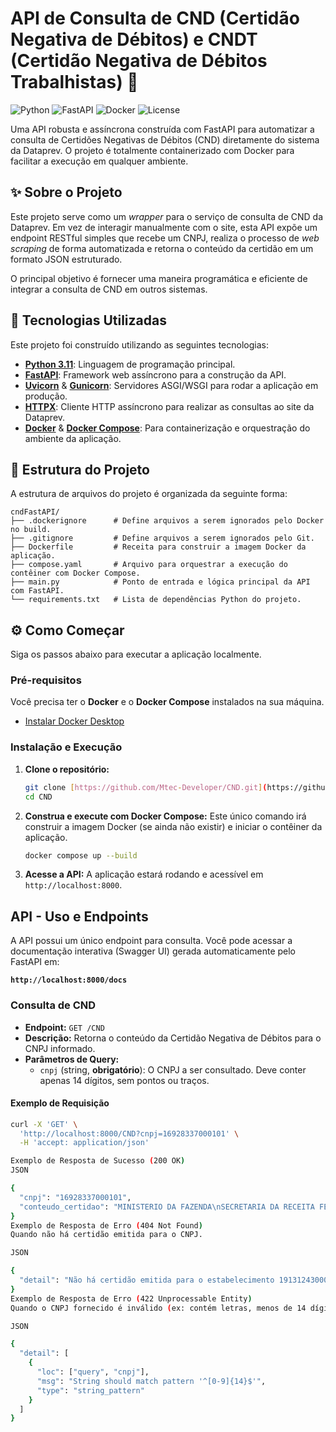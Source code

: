 # API de Consulta de CND (Certidão Negativa de Débitos) e CNDT (Certidão Negativa de Débitos Trabalhistas) 📜

![Python](https://img.shields.io/badge/Python-3.11-blue.svg)
![FastAPI](https://img.shields.io/badge/FastAPI-0.116.1-green.svg)
![Docker](https://img.shields.io/badge/Docker-Ready-blue)
![License](https://img.shields.io/badge/License-MIT-green.svg)

Uma API robusta e assíncrona construída com FastAPI para automatizar a consulta de Certidões Negativas de Débitos (CND) diretamente do sistema da Dataprev. O projeto é totalmente containerizado com Docker para facilitar a execução em qualquer ambiente.

## ✨ Sobre o Projeto

Este projeto serve como um *wrapper* para o serviço de consulta de CND da Dataprev. Em vez de interagir manualmente com o site, esta API expõe um endpoint RESTful simples que recebe um CNPJ, realiza o processo de *web scraping* de forma automatizada e retorna o conteúdo da certidão em um formato JSON estruturado.

O principal objetivo é fornecer uma maneira programática e eficiente de integrar a consulta de CND em outros sistemas.

## 🚀 Tecnologias Utilizadas

Este projeto foi construído utilizando as seguintes tecnologias:

* **[Python 3.11](https://www.python.org/)**: Linguagem de programação principal.
* **[FastAPI](https://fastapi.tiangolo.com/)**: Framework web assíncrono para a construção da API.
* **[Uvicorn](https://www.uvicorn.org/)** & **[Gunicorn](https://gunicorn.org/)**: Servidores ASGI/WSGI para rodar a aplicação em produção.
* **[HTTPX](https://www.python-httpx.org/)**: Cliente HTTP assíncrono para realizar as consultas ao site da Dataprev.
* **[Docker](https://www.docker.com/)** & **[Docker Compose](https://docs.docker.com/compose/)**: Para containerização e orquestração do ambiente da aplicação.

## 📁 Estrutura do Projeto

A estrutura de arquivos do projeto é organizada da seguinte forma:

```text
cndFastAPI/
├── .dockerignore      # Define arquivos a serem ignorados pelo Docker no build.
├── .gitignore         # Define arquivos a serem ignorados pelo Git.
├── Dockerfile         # Receita para construir a imagem Docker da aplicação.
├── compose.yaml       # Arquivo para orquestrar a execução do contêiner com Docker Compose.
├── main.py            # Ponto de entrada e lógica principal da API com FastAPI.
└── requirements.txt   # Lista de dependências Python do projeto.
```
## ⚙️ Como Começar

Siga os passos abaixo para executar a aplicação localmente.

### Pré-requisitos

Você precisa ter o **Docker** e o **Docker Compose** instalados na sua máquina.

* [Instalar Docker Desktop](https://www.docker.com/products/docker-desktop/)

### Instalação e Execução

1.  **Clone o repositório:**
    ```bash
    git clone [https://github.com/Mtec-Developer/CND.git](https://github.com/Mtec-Developer/CND.git)
    cd CND
    ```

2.  **Construa e execute com Docker Compose:**
    Este único comando irá construir a imagem Docker (se ainda não existir) e iniciar o contêiner da aplicação.

    ```bash
    docker compose up --build
    ```

3.  **Acesse a API:**
    A aplicação estará rodando e acessível em `http://localhost:8000`.

##  API - Uso e Endpoints

A API possui um único endpoint para consulta. Você pode acessar a documentação interativa (Swagger UI) gerada automaticamente pelo FastAPI em:

**`http://localhost:8000/docs`**

### Consulta de CND

* **Endpoint:** `GET /CND`
* **Descrição:** Retorna o conteúdo da Certidão Negativa de Débitos para o CNPJ informado.
* **Parâmetros de Query:**
    * `cnpj` (string, **obrigatório**): O CNPJ a ser consultado. Deve conter apenas 14 dígitos, sem pontos ou traços.

#### Exemplo de Requisição

```bash
curl -X 'GET' \
  'http://localhost:8000/CND?cnpj=16928337000101' \
  -H 'accept: application/json'

Exemplo de Resposta de Sucesso (200 OK)
JSON

{
  "cnpj": "16928337000101",
  "conteudo_certidao": "MINISTERIO DA FAZENDA\nSECRETARIA DA RECEITA FEDERAL DO BRASIL\nCERTIDAO NEGATIVA\nDE DEBITOS RELATIVOS AS CONTRIBUICOES PREVIDENCIARAS  E AS DE TERCEIROS\n..."
}
Exemplo de Resposta de Erro (404 Not Found)
Quando não há certidão emitida para o CNPJ.

JSON

{
  "detail": "Não há certidão emitida para o estabelecimento 19131243000197"
}
Exemplo de Resposta de Erro (422 Unprocessable Entity)
Quando o CNPJ fornecido é inválido (ex: contém letras, menos de 14 dígitos, etc.).

JSON

{
  "detail": [
    {
      "loc": ["query", "cnpj"],
      "msg": "String should match pattern '^[0-9]{14}$'",
      "type": "string_pattern"
    }
  ]
}

